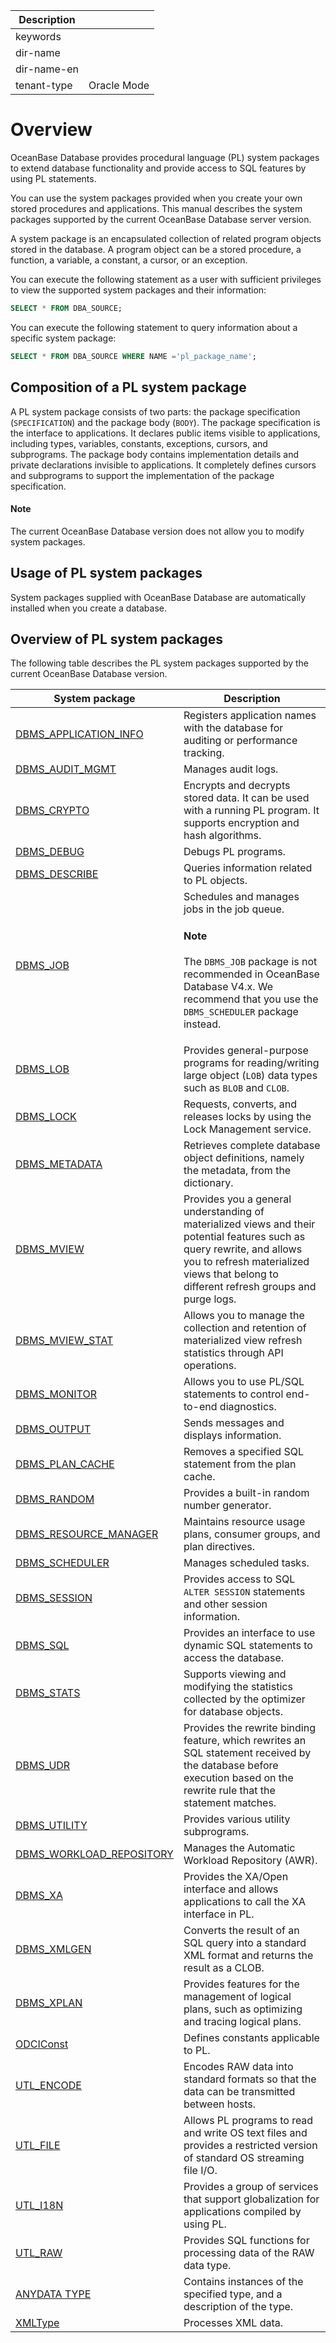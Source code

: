 | Description   |                 |
|---------------|-----------------|
| keywords      |                 |
| dir-name      |                 |
| dir-name-en   |                 |
| tenant-type   | Oracle Mode     |

# Overview

OceanBase Database provides procedural language (PL) system packages to extend database functionality and provide access to SQL features by using PL statements.

You can use the system packages provided when you create your own stored procedures and applications. This manual describes the system packages supported by the current OceanBase Database server version.

A system package is an encapsulated collection of related program objects stored in the database. A program object can be a stored procedure, a function, a variable, a constant, a cursor, or an exception.

You can execute the following statement as a user with sufficient privileges to view the supported system packages and their information:

```sql
SELECT * FROM DBA_SOURCE;
```

You can execute the following statement to query information about a specific system package:

```sql
SELECT * FROM DBA_SOURCE WHERE NAME ='pl_package_name';
```

## Composition of a PL system package

A PL system package consists of two parts: the package specification (`SPECIFICATION`) and the package body (`BODY`). The package specification is the interface to applications. It declares public items visible to applications, including types, variables, constants, exceptions, cursors, and subprograms. The package body contains implementation details and private declarations invisible to applications. It completely defines cursors and subprograms to support the implementation of the package specification.

  <main id="notice" type='explain'>
    <h4>Note</h4>
    <p>The current OceanBase Database version does not allow you to modify system packages. </p>
  </main>

## Usage of PL system packages

System packages supplied with OceanBase Database are automatically installed when you create a database.

## Overview of PL system packages

The following table describes the PL system packages supported by the current OceanBase Database version.

| System package | Description |
|---------------------------------------------------------|-----------------------------------------------|
| [DBMS_APPLICATION_INFO](1900.dbms-application-info-oracle/100.dbms-application-info-overview-oracle.md) | Registers application names with the database for auditing or performance tracking.  |
| [DBMS_AUDIT_MGMT](2600.dbms-audit-mgmt-oracle/100.dbms-audit-mgmt-overview-oracle.md) | Manages audit logs.  |
| [DBMS_CRYPTO](3800.dbms-crypto-oracle/100.dbms-crypto-overview-oracle.md) | Encrypts and decrypts stored data. It can be used with a running PL program. It supports encryption and hash algorithms.  |
| [DBMS_DEBUG](5300.dbms-debug-oracle/100.dbms-debug-overview-oracle.md) | Debugs PL programs.  |
| [DBMS_DESCRIBE](5600.dbms-describe-oracle/100.dbms-describe-overview-oracle.md) | Queries information related to PL objects.  |
| [DBMS_JOB](8800.dbms-job-oracle/100.dbms-job-overview-oracle.md) | Schedules and manages jobs in the job queue. <h4>Note</h4><p>The <code>DBMS_JOB</code> package is not recommended in OceanBase Database V4.x. We recommend that you use the <code>DBMS_SCHEDULER</code> package instead. </p> |
| [DBMS_LOB](9300.dbms-lob-oracle/100.dbms-lob-overview-oracle.md) | Provides general-purpose programs for reading/writing large object (`LOB`) data types such as `BLOB` and `CLOB`.  |
| [DBMS_LOCK](9400.dbms-lock-oracle/100.dbms-lock-overview-oracle.md) | Requests, converts, and releases locks by using the Lock Management service.  |
| [DBMS_METADATA](9900.dbms-metadata-oracle/100.dbms-metadata-overview-oracle.md) | Retrieves complete database object definitions, namely the metadata, from the dictionary.  |
| [DBMS_MVIEW](9950.dbms-mview-oracle/100.dbms-mview-overview-oracle.md) | Provides you a general understanding of materialized views and their potential features such as query rewrite, and allows you to refresh materialized views that belong to different refresh groups and purge logs.  |
| [DBMS_MVIEW_STAT](10050.dbms-mview-stat-oracle/100.dbms-mview-stat-overview-oracle.md) | Allows you to manage the collection and retention of materialized view refresh statistics through API operations.  |
| [DBMS_MONITOR](10000.dbms-monitor-oracle/100.dbms-monitor-overview-oracle.md) | Allows you to use PL/SQL statements to control end-to-end diagnostics.  |
| [DBMS_OUTPUT](11100.dbms-output-oracle/100.dbms-output-overview-oracle.md) | Sends messages and displays information.  |
| [DBMS_PLAN_CACHE](12500.dbms-plan-cache-oracle/100.dbms-plan-cache-overview-oracle.md) | Removes a specified SQL statement from the plan cache.  |
| [DBMS_RANDOM](12700.dbms-random-oracle/100.dbms-random-overview-oracle.md) | Provides a built-in random number generator.  |
| [DBMS_RESOURCE_MANAGER](13300.dbms-resource-manager-oracle/100.dbms-resource-manager-overview-oracle.md) | Maintains resource usage plans, consumer groups, and plan directives.  |
| [DBMS_SCHEDULER](14200.dbms-scheduler-oracle/100.dbms-scheduler-overview-oracle.md) | Manages scheduled tasks.  |
| [DBMS_SESSION](14500.dbms-session-oracle/100.dbms-session-overview-oracle.md) | Provides access to SQL `ALTER SESSION` statements and other session information.  |
| [DBMS_SQL](15200.dbms-sql-oracle/100.dbms-sql-overview-oracle.md) | Provides an interface to use dynamic SQL statements to access the database.  |
| [DBMS_STATS](15900.dbms-stats-oracle/100.dbms-stats-overview-oracle.md) | Supports viewing and modifying the statistics collected by the optimizer for database objects.  |
| [DBMS_UDR](17800.dbms-udr-oracle/100.dbms-udr-overview-oracle.md) | Provides the rewrite binding feature, which rewrites an SQL statement received by the database before execution based on the rewrite rule that the statement matches.  |
| [DBMS_UTILITY](17900.dbms-utility-oracle/100.dbms-utility-overviewy-oracle.md) | Provides various utility subprograms.  |
| [DBMS_WORKLOAD_REPOSITORY](18400.dbms-workload-repository-oracle/100.dbms-workload-repository-overview-oracle.md) | Manages the Automatic Workload Repository (AWR).  |
| [DBMS_XA](18500.dbms-xa-oracle/100.dbms-xa-overview-oracle.md) | Provides the XA/Open interface and allows applications to call the XA interface in PL.  |
| [DBMS_XMLGEN](19700.dbms-xmlgen-oracle/100.dbms-xmlgen-system-package-overview-oracle.md) | Converts the result of an SQL query into a standard XML format and returns the result as a CLOB.  |
| [DBMS_XPLAN](20700.dbms-xplan-oracle/100.dbms-xplan-overview-oracle.md) | Provides features for the management of logical plans, such as optimizing and tracing logical plans.  |
| [ODCIConst](22800.odciconst-oracle/100.odciconst-overview-oracle.md) | Defines constants applicable to PL.  |
| [UTL_ENCODE](26000.utl-encode-oracle/100.utl-encode-overview-oracle.md) | Encodes RAW data into standard formats so that the data can be transmitted between hosts.  |
| [UTL_FILE](26100.utl-file-oracle/100.utl-file-overview-oracle.md) | Allows PL programs to read and write OS text files and provides a restricted version of standard OS streaming file I/O.  |
| [UTL_I18N](26300.utl-i18n-oracle/100.utl-i18n-overview-oracle.md) | Provides a group of services that support globalization for applications compiled by using PL.  |
| [UTL_RAW](27000.utl-raw-oracle/100.utl-raw-overview-oracle.md) | Provides SQL functions for processing data of the RAW data type.  |
| [ANYDATA TYPE](27800.anydata-type-oracle/100.anydata-type-overview-oracle.md) | Contains instances of the specified type, and a description of the type.  |
| [XMLType](29600.xmltype-oracle/100.xmltype-overview-oracle.md) | Processes XML data.  |
